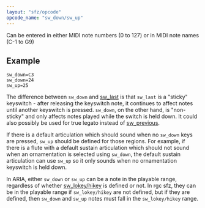 ```yaml
---
layout: "sfz/opcode"
opcode_name: "sw_down/sw_up"
---
```

Can be entered in either MIDI note numbers (0 to 127) or in MIDI note
names (C-1 to G9)

## Example

```
sw_down=C3
sw_down=24
sw_up=25
```

The difference between `sw_down` and [sw_last](/opcodes/sw_last) is that  `sw_last`
is a "sticky" keyswitch - after releasing the keyswitch note, it continues to
affect notes until another keyswitch is pressed. `sw_down`, on the other hand, is
"non-sticky" and only affects notes played while the switch is held down. It could
also possibly be used for true legato instead of [sw_previous](/opcodes/sw_previous).

If there is a default articulation which should sound when no `sw_down` keys are
pressed, `sw_up` should be defined for those regions. For example,
if there is a flute with a default sustain articulation which should not sound
when an ornamentation is selected using `sw_down`, the default sustain articulation
can use `sw_up` so it only sounds when no ornamentation keyswitch is held down.

In ARIA, either `sw_down` or `sw_up` can be a note in the playable range, regardless
of whether [sw_lokey/hikey](/opcodes/sw_lokey) is defined or not. In rgc sfz, they
can be in the playable range if `sw_lokey/hikey` are not defined, but if they
are defined, then `sw_down` and `sw_up` notes must fall in the `sw_lokey/hikey` range.
